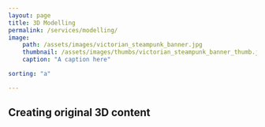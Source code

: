 ```yaml
---
layout: page
title: 3D Modelling
permalink: /services/modelling/
image:
    path: /assets/images/victorian_steampunk_banner.jpg
    thumbnail: /assets/images/thumbs/victorian_steampunk_banner_thumb.jpg
    caption: "A caption here"

sorting: "a"

---
```


## Creating original 3D content


